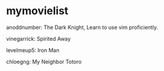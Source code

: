 # mymovielist
anoddnumber: The Dark Knight, Learn to use vim proficiently.

vinegarrick: Spirited Away

levelmeup5: Iron Man

chloegng: My Neighbor Totoro
